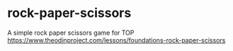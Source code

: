 # rock-paper-scissors
A simple rock paper scissors game for TOP
https://www.theodinproject.com/lessons/foundations-rock-paper-scissors


